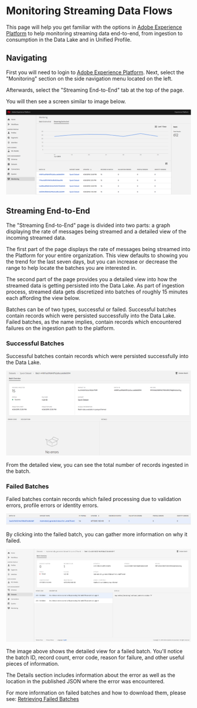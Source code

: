 # Monitoring Streaming Data Flows
This page will help you get familiar with the options in [Adobe Experience Platform][platform] to help monitoring streaming data end-to-end, from ingestion to consumption in the Data Lake and in Unified Profile.

## Navigating 
First you will need to login to [Adobe Experience Platform][platform]. Next, select the "Monitoring" section on the side navigation menu located on the left. 

Afterwards, select the "Streaming End-to-End" tab at the top of the page.

You will then see a screen similar to image below.

![](images/aep-streaming-end-to-end.png)

## Streaming End-to-End
The "Streaming End-to-End" page is divided into two parts: a graph displaying the rate of messages being streamed and a detailed view of the incoming streamed data.

The first part of the page displays the rate of messages being streamed into the Platform for your entire organization. This view defaults to showing you the trend for the last seven days, but you can increase or decrease the range to help locate the batches you are interested in. 

The second part of the page provides you a detailed view into how the streamed data is getting persisted into the Data Lake. As part of ingestion process, streamed data gets discretized into batches of roughly 15 minutes each affording the view below. 

Batches can be of two types, successful or failed. Successful batches contain records which were persisted successfully into the Data Lake. Failed batches, as the name implies, contain records which encountered failures on the ingestion path to the platform. 

### Successful Batches 
Successful batches contain records which were persisted successfully into the Data Lake.   

![](images/streaming-end-to-end-success.png)

From the detailed view, you can see the total number of records ingested in the batch.

### Failed Batches
Failed batches contain records which failed processing due to validation errors, profile errors or identity errors.

![](images/streaming-end-to-end-errors.png)

By clicking into the failed batch, you can gather more information on why it failed. 

![](images/dataset-batch-overview-error-code.png)

The image above shows the detailed view for a failed batch. You'll notice the batch ID, record count, error code, reason for failure, and other useful pieces of information.

The Details section includes information about the error as well as the location in the published JSON where the error was encountered. 

For more information on failed batches and how to download them, please see: [Retrieving Failed Batches](retrieving_failed_batches.md)

[platform]: http://platform.adobe.com